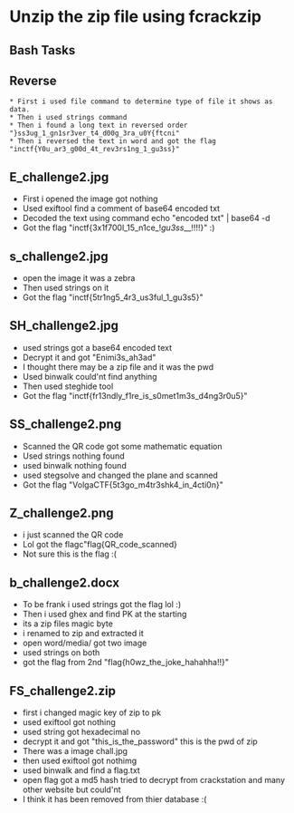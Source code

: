 # Unzip the zip file using fcrackzip
## Bash Tasks
 ## Reverse
    * First i used file command to determine type of file it shows as data.
    * Then i used strings command
    * Then i found a long text in reversed order "}ss3ug_1_gn1sr3ver_t4_d00g_3ra_u0Y{ftcni"
    * Then i reversed the text in word and got the flag "inctf{Y0u_ar3_g00d_4t_rev3rs1ng_1_gu3ss}"
## E_challenge2.jpg
 * First i opened the image got nothing
 * Used exiftool find a comment of base64 encoded txt
 * Decoded the text using command echo "encoded txt" | base64 -d
 * Got the flag "inctf{3x1f700l_15_n1ce_!_gu3ss___!!!!}" :)
## s_challenge2.jpg
 * open the image it was a zebra
 * Then used strings on it
 * Got the flag "inctf{5tr1ng5_4r3_us3ful_1_gu3s5}"
## SH_challenge2.jpg 
 * used strings got a base64 encoded text
 * Decrypt it and got "Enimi3s_ah3ad"
 * I thought there may be a zip file and it was the pwd
 * Used binwalk could'nt find anything
 * Then used steghide tool 
 * Got the flag "inctf{fr13ndly_f1re_is_s0met1m3s_d4ng3r0u5}"
## SS_challenge2.png
 * Scanned the QR code got some mathematic equation
 * Used strings nothing found
 * used binwalk nothing found
 * used stegsolve and changed the plane and scanned
 * Got the flag "VolgaCTF{5t3go_m4tr3shk4_in_4cti0n}"
## Z_challenge2.png
 * i just scanned the QR code 
 * Lol got the flagc"flag{QR_code_scanned}
 * Not sure this is the flag :(
## b_challenge2.docx 
 * To be frank i used strings got the flag lol :)
 * Then i used ghex and find PK at the starting 
 * its a zip files magic byte
 * i renamed to zip and extracted it
 * open word/media/ got two image 
 * used strings on both 
 * got the flag from 2nd "flag{h0wz_the_joke_hahahha!!}"
## FS_challenge2.zip 
 * first i changed magic key of zip to pk
 * used exiftool got nothing
 * used string got hexadecimal no
 * decrypt it and got "this_is_the_password" this is the pwd of zip
 * There was a image chall.jpg 
 * then used exiftool got nothimg
 * used binwalk and find a flag.txt 
 * open flag got a md5 hash tried to decrypt from crackstation and many other website but could'nt
 * I think it has been removed from thier database :(

 
